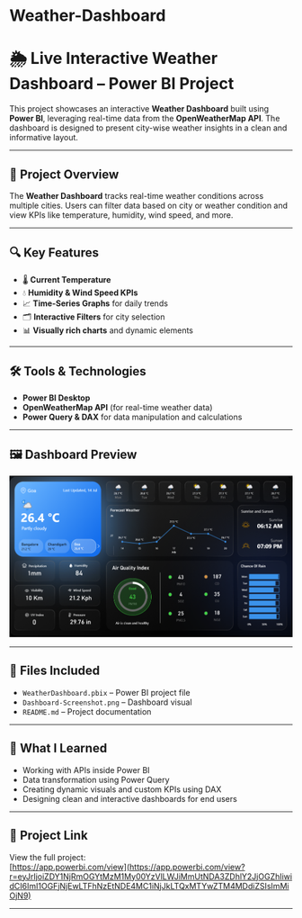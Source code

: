 # Weather-Dashboard

# 🌦️ Live Interactive Weather Dashboard – Power BI Project

This project showcases an interactive **Weather Dashboard** built using **Power BI**, leveraging real-time data from the **OpenWeatherMap API**. The dashboard is designed to present city-wise weather insights in a clean and informative layout.

---

## 📌 Project Overview

The **Weather Dashboard** tracks real-time weather conditions across multiple cities. Users can filter data based on city or weather condition and view KPIs like temperature, humidity, wind speed, and more.

---

## 🔍 Key Features

- 🌡️ **Current Temperature**
- 💧 **Humidity & Wind Speed KPIs**
- 📈 **Time-Series Graphs** for daily trends
- 🗂️ **Interactive Filters** for city selection
- 📊 **Visually rich charts** and dynamic elements

---

## 🛠️ Tools & Technologies

- **Power BI Desktop**
- **OpenWeatherMap API** (for real-time weather data)
- **Power Query & DAX** for data manipulation and calculations

---

## 🖼️ Dashboard Preview

![Weather Dashboard](Dashboard-Screenshot.png)

---

## 📁 Files Included

- `WeatherDashboard.pbix` – Power BI project file  
- `Dashboard-Screenshot.png` – Dashboard visual  
- `README.md` – Project documentation

---

## 🧠 What I Learned

- Working with APIs inside Power BI
- Data transformation using Power Query
- Creating dynamic visuals and custom KPIs using DAX
- Designing clean and interactive dashboards for end users

---

## 🔗 Project Link

View the full project:  
[https://app.powerbi.com/view](https://app.powerbi.com/view?r=eyJrIjoiZDY1NjRmOGYtMzM1My00YzVlLWJiMmUtNDA3ZDhlY2JjOGZhIiwidCI6ImI1OGFjNjEwLTFhNzEtNDE4MC1iNjJkLTQxMTYwZTM4MDdiZSIsImMiOjN9)

---


